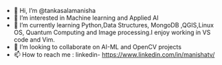 - 👋 Hi, I’m @tankasalamanisha
- 👀 I’m interested in Machine learning and Applied AI
- 🌱 I’m currently learning Python,Data Structures, MongoDB ,QGIS,Linux OS, Quantum Computing and Image processing.I enjoy working in VS code and Vim.
- 💞️ I’m looking to collaborate on AI-ML and OpenCV projects
- 📫 How to reach me : linkedin- https://www.linkedin.com/in/manishatv/

<!---
tankasalamanisha/tankasalamanisha is a ✨ special ✨ repository because its `README.md` (this file) appears on your GitHub profile.
You can click the Preview link to take a look at your changes.
--->
